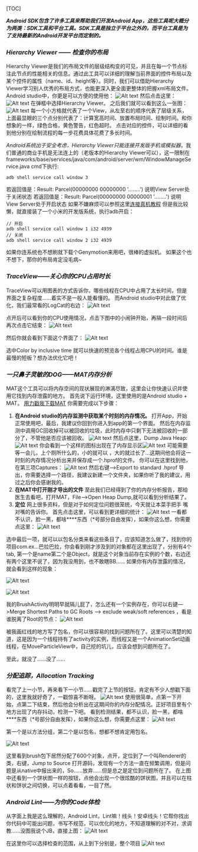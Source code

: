 [TOC]



***Android SDK包含了许多工具来帮助我们开发Android App，这些工具呢大概分为两类：SDK工具和平台工具。SDK工具是独立于平台之外的，而平台工具是为了支持最新的Android开发平台而定制的。***

### ***Hierarchy Viewer —— 检查你的布局***

Hierarchy Viewer是我们的布局文件的层级结构变的可见，并且在每一个节点标注此节点的性能相关的信息。通过此工具可以详细的理解当前界面的控件布局以及某个控件的属性（name、id、height等）。同时，我们可以借助Hierarchy Viewer学习别人优秀的布局方式，也能更深入更全面更整体的把握xml布局文件。
Android studio中，你更是可以方便的使用他：
![Alt text](http://img.blog.csdn.net/20170224132718149?watermark/2/text/aHR0cDovL2Jsb2cuY3Nkbi5uZXQvdTAxMjk4NDA1NA==/font/5a6L5L2T/fontsize/400/fill/I0JBQkFCMA==/dissolve/70/gravity/SouthEast)
然后点击这里：
![Alt text](http://img.blog.csdn.net/20170224132901900?watermark/2/text/aHR0cDovL2Jsb2cuY3Nkbi5uZXQvdTAxMjk4NDA1NA==/font/5a6L5L2T/fontsize/400/fill/I0JBQkFCMA==/dissolve/70/gravity/SouthEast)
在弹框中选择Hierarchy Viewer。
之后我们就可以看到这么一张图：
![Alt text](http://img.blog.csdn.net/20170224132910103?watermark/2/text/aHR0cDovL2Jsb2cuY3Nkbi5uZXQvdTAxMjk4NDA1NA==/font/5a6L5L2T/fontsize/400/fill/I0JBQkFCMA==/dissolve/70/gravity/SouthEast)
每一个小方格就代表了一个View，从左至右的顺序代表了层级关系，上面最显眼的三个点分别代表了：计算宽高时间、放置布局时间、绘制时间。和你想象的一样，绿色合格，黄色警告，红色超时。
点击对应的控件，可以详细的看到他分别在绘制流程的每一步花费具体花费了多长时间。

*Android系统出于安全考虑，Hierarchy Viewer只能连接开发版手机或模拟器*，我们普通的商业手机是无法连上的（老版本的Hierarchy Viewer可以），这一限制在
frameworks/base/services/java/com/android/server/wm/WindowManageService.java
cmd下执行:

```
adb shell service call window 3
```

若返回值是：Result: Parcel(00000000 00000000 '........') 说明View Server处于关闭状态
若返回值是：Result: Parcel(00000000 00000001 '........') 说明View Server处于开启状态
如果不嫌麻烦可以参照这里[连接真机教程](http://blog.csdn.net/autumn_xl/article/details/40741835)
但是我比较懒，就直接装了一个小米的开发版系统，执行adb开启：

```
// 开启
adb shell service call window 1 i32 4939
// 关闭
adb shell service call window 2 i32 4939
```

如果你连系统也不想刷就下载个Genymotion来用吧，很棒的虚拟机。
如果这个也不想下，那你的布局肯定没毛病~

### ***TraceView——关心你的CPU占用时长***

TraceView可以用图表的方式告诉你，哪些线程在CPU中占用了太长时间，但是界面之复杂程度……着实不是一般人能看懂的。
而Android studio中对此做了优化，我们最常看的LogCat的右边：
![Alt text](http://img.blog.csdn.net/20170224132916165?watermark/2/text/aHR0cDovL2Jsb2cuY3Nkbi5uZXQvdTAxMjk4NDA1NA==/font/5a6L5L2T/fontsize/400/fill/I0JBQkFCMA==/dissolve/70/gravity/SouthEast) 

点开后可以看到你的CPU使用情况，点击下图中的小闹钟开始，再隔一段时间后再次点击它结束：
![Alt text](http://img.blog.csdn.net/20170224132931150?watermark/2/text/aHR0cDovL2Jsb2cuY3Nkbi5uZXQvdTAxMjk4NDA1NA==/font/5a6L5L2T/fontsize/400/fill/I0JBQkFCMA==/dissolve/70/gravity/SouthEast)

然后你就会看到下面这个界面了：
![Alt text](http://img.blog.csdn.net/20170224132923040?watermark/2/text/aHR0cDovL2Jsb2cuY3Nkbi5uZXQvdTAxMjk4NDA1NA==/font/5a6L5L2T/fontsize/400/fill/I0JBQkFCMA==/dissolve/70/gravity/SouthEast)

选中Color by inclusive time 就可以快速的预览各个线程占用CPU的时间。谁是最慢的短板？想办法优化它吧！

### ***一只鼻子灵敏的DOG——MAT内存分析***

MAT这个工具可以将内存空间的现状展现的淋漓尽致，这里会让你快速认识并使用它找到内存泄露的地方。
首先说下运行环境，这里使用的是Android studio + MAT。
[用力戳我下载MAT](http://pan.baidu.com/s/1cp1PpW)
你需要完成以下步骤：

1. **在Android studio的内存监测中获取某个时刻的内存情况。**
   打开App，开始正常使用吧，最后，我建议你回到你进入到app的第一个界面。
   然后在内存监测中调用GC回收掉可以被回收的垃圾，此时内存中只剩下无法被回收的一部分了，不管他是否应该被回收。
   ![Alt text](http://img.blog.csdn.net/20170224133105675?watermark/2/text/aHR0cDovL2Jsb2cuY3Nkbi5uZXQvdTAxMjk4NDA1NA==/font/5a6L5L2T/fontsize/400/fill/I0JBQkFCMA==/dissolve/70/gravity/SouthEast)
   然后点这里，Dump Java Heap:
   ![Alt text](http://img.blog.csdn.net/20170224133044128?watermark/2/text/aHR0cDovL2Jsb2cuY3Nkbi5uZXQvdTAxMjk4NDA1NA==/font/5a6L5L2T/fontsize/400/fill/I0JBQkFCMA==/dissolve/70/gravity/SouthEast)
   你会看到一个这样的图标出现在了内存显示区![Alt text](http://img.blog.csdn.net/20170224133052690?watermark/2/text/aHR0cDovL2Jsb2cuY3Nkbi5uZXQvdTAxMjk4NDA1NA==/font/5a6L5L2T/fontsize/400/fill/I0JBQkFCMA==/dissolve/70/gravity/SouthEast)
   可能需要等一会儿，上个厕所什么的，小的就可以 ，大的就过长了…这期间他会将这一时刻的内存情况分析出来并保存成一个.hprof的文件。
   你可以在这里找到他，在第三项Captures：
   ![Alt text](http://img.blog.csdn.net/20170224133113941?watermark/2/text/aHR0cDovL2Jsb2cuY3Nkbi5uZXQvdTAxMjk4NDA1NA==/font/5a6L5L2T/fontsize/400/fill/I0JBQkFCMA==/dissolve/70/gravity/SouthEast)
   然后右键—>Export to standard .hprof 导出，你需要选择一个路径，我建议新建一个文件夹，如果你听了我的建议，用过之后你会感谢我的。
2. **在MAT中打开刚才导出的文件**
   至此我们已经得到了你的内存分析报告，那给医生去看吧，打开MAT，File—>Open Heap Dump,就可以看到分析结果了。
3. **定位**
   网上很多资料，但是对于如何定位问题很笼统，今天就让本菜手把手 嘴对嘴的告诉你。
   首先点击这里，可以看到更详细的统计：
   ![Alt text](http://img.blog.csdn.net/20170224133121010?watermark/2/text/aHR0cDovL2Jsb2cuY3Nkbi5uZXQvdTAxMjk4NDA1NA==/font/5a6L5L2T/fontsize/400/fill/I0JBQkFCMA==/dissolve/70/gravity/SouthEast)
   一看都不认识，脸一黑，都啥****东西（*号部分自由发挥），如果你这么想，你需要点这里：
   ![Alt text](http://img.blog.csdn.net/20170224133141988?watermark/2/text/aHR0cDovL2Jsb2cuY3Nkbi5uZXQvdTAxMjk4NDA1NA==/font/5a6L5L2T/fontsize/400/fill/I0JBQkFCMA==/dissolve/70/gravity/SouthEast)

选中最后一项，就可以以包名分类来看这些条目了，应该知道怎么做了，找到你的项目com.ex...巴拉巴拉，你会看到刚才涉及到的对象都在这里出现了，分别有4个tab, 第一个是name第二个是Object，就是这个对象当前存在实例的个数，右边还有两个这里不说了，因为我没用到，也不敢瞎BB……
如果你有内存泄露的情况，就会看到这样的现象：

![Alt text](http://img.blog.csdn.net/20170224133232114?watermark/2/text/aHR0cDovL2Jsb2cuY3Nkbi5uZXQvdTAxMjk4NDA1NA==/font/5a6L5L2T/fontsize/400/fill/I0JBQkFCMA==/dissolve/70/gravity/SouthEast)

![Alt text](http://img.blog.csdn.net/20170224135135895?watermark/2/text/aHR0cDovL2Jsb2cuY3Nkbi5uZXQvdTAxMjk4NDA1NA==/font/5a6L5L2T/fontsize/400/fill/I0JBQkFCMA==/dissolve/70/gravity/SouthEast)

我的BrushActivity明明早就隔儿屁了，怎么还有一个实例存在，你可以右键—>Merge Shortest Paths to GC Roots  —> exclude weak/soft references ，看是谁脱离了Root的节点：
![Alt text](http://img.blog.csdn.net/20170224135037426?watermark/2/text/aHR0cDovL2Jsb2cuY3Nkbi5uZXQvdTAxMjk4NDA1NA==/font/5a6L5L2T/fontsize/400/fill/I0JBQkFCMA==/dissolve/70/gravity/SouthEast)

被我画红线的地方写了包名，你可以很容易的找到问题所在了。这里可以清楚的知道，这是因为一个线程持有了activity的实例，而线程又是一个AnimationSet动画线程，在MoveParticleView中，自己挖的坑儿，应该会想到问题所在了。

至此，就没了……没了……

### ***分配追踪，Allocation Tracking***

看完了上一小节，再来看下一小节……戳完了上节的按钮，肯定有不少人想戳下面的，这里我就好奇了，一戳惊喜不断呀。
![Alt text](http://img.blog.csdn.net/20170224133218426?watermark/2/text/aHR0cDovL2Jsb2cuY3Nkbi5uZXQvdTAxMjk4NDA1NA==/font/5a6L5L2T/fontsize/400/fill/I0JBQkFCMA==/dissolve/70/gravity/SouthEast)
使用很简单，点第一下开始，点第二下结束，然后他会分析出在这期间你的内存分配情况。正好项目里有个地方出现了内存抖动，检测一下吧。
看到检测结果，都不认识，脸一黑，都啥****东西（*号部分自由发挥），如果你这么想，你需要点这里：
![Alt text](http://img.blog.csdn.net/20170224133156448?watermark/2/text/aHR0cDovL2Jsb2cuY3Nkbi5uZXQvdTAxMjk4NDA1NA==/font/5a6L5L2T/fontsize/400/fill/I0JBQkFCMA==/dissolve/70/gravity/SouthEast)

第一个是以方法分组，第二个是以包名，想都不想肯定用包名。

![Alt text](http://img.blog.csdn.net/20170224135514021?watermark/2/text/aHR0cDovL2Jsb2cuY3Nkbi5uZXQvdTAxMjk4NDA1NA==/font/5a6L5L2T/fontsize/400/fill/I0JBQkFCMA==/dissolve/70/gravity/SouthEast)

这里看到brush包下居然分配了600个对象，点开，定位到了一个叫Renderer的类，右键，Jump to Source 打开源码，发现有一个方法一直在频繁调用，但是问题是从native中报出来的，So……放弃……但是总之是定位到问题所在了。
在上图中还看到一个饼状图一样的按钮，点他会出现一个很炫酷的饼状图，并且可以在柱状和饼状之间切换，可以点着看看，一目了然。

### ***Android Lint——为你的Code体检***

从字面上我是这么理解的，Android Lint，Lint嘛！线头！安卓线头！它帮你找出你代码中可能出问题，书写不规范，可以优化的地方，不知道理解的对不对，求调教……没图我说个JB，直接上图：
![Alt text](http://img.blog.csdn.net/20170224133332198?watermark/2/text/aHR0cDovL2Jsb2cuY3Nkbi5uZXQvdTAxMjk4NDA1NA==/font/5a6L5L2T/fontsize/400/fill/I0JBQkFCMA==/dissolve/70/gravity/SouthEast)

在这里你可以选择检查的范围，从上到下分别是，整个项目
![Alt text](http://img.blog.csdn.net/20170224133339303?watermark/2/text/aHR0cDovL2Jsb2cuY3Nkbi5uZXQvdTAxMjk4NDA1NA==/font/5a6L5L2T/fontsize/400/fill/I0JBQkFCMA==/dissolve/70/gravity/SouthEast)